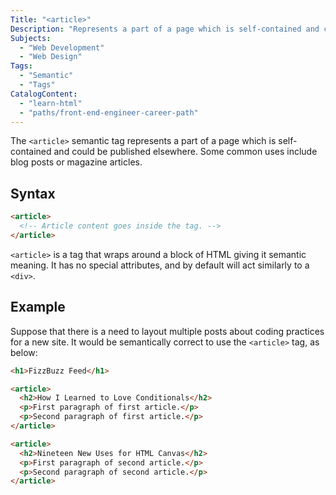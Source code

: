 ```yaml
---
Title: "<article>"
Description: "Represents a part of a page which is self-contained and could be published elsewhere. Common uses include blog posts or magazine articles."
Subjects:
  - "Web Development"
  - "Web Design"
Tags:
  - "Semantic"
  - "Tags"
CatalogContent:
  - "learn-html"
  - "paths/front-end-engineer-career-path"
---
```


The `<article>` semantic tag represents a part of a page which is self-contained and could be published elsewhere. Some common uses include blog posts or magazine articles.

## Syntax

```html
<article>
  <!-- Article content goes inside the tag. -->
</article>
``` 

`<article>` is a tag that wraps around a block of HTML giving it semantic meaning. It has no special attributes, and by default will act similarly to a `<div>`.

## Example

Suppose that there is a need to layout multiple posts about coding practices for a new site. It would be semantically correct to use the `<article>` tag, as below: 

```html
<h1>FizzBuzz Feed</h1>

<article>
  <h2>How I Learned to Love Conditionals</h2>
  <p>First paragraph of first article.</p>
  <p>Second paragraph of first article.</p>
</article>

<article>
  <h2>Nineteen New Uses for HTML Canvas</h2>
  <p>First paragraph of second article.</p>
  <p>Second paragraph of second article.</p>
</article>
```
